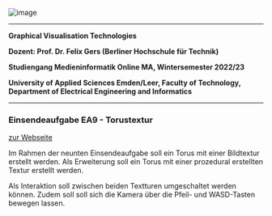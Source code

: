 ![image](https://user-images.githubusercontent.com/32162305/150810942-99672aac-99af-47ea-849b-ba263fae0c3f.png)

---

**Graphical Visualisation Technologies**

**Dozent: Prof. Dr. Felix Gers (Berliner Hochschule für Technik)**

**Studiengang Medieninformatik Online MA, Wintersemester 2022/23**

**University of Applied Sciences Emden/Leer, Faculty of Technology, Department of Electrical Engineering and
Informatics**

---

### Einsendeaufgabe EA9 - Torustextur

[zur Webseite](https://gvt.ckitte.de/ea9/)

Im Rahmen der neunten Einsendeaufgabe soll ein Torus mit einer Bildtextur erstellt werden. Als Erweiterung soll ein
Torus mit einer prozedural erstellten Textur erstellt werden.

Als Interaktion soll zwischen beiden Textturen umgeschaltet werden können. Zudem soll soll sich die Kamera über die
Pfeil- und WASD-Tasten bewegen lassen.
